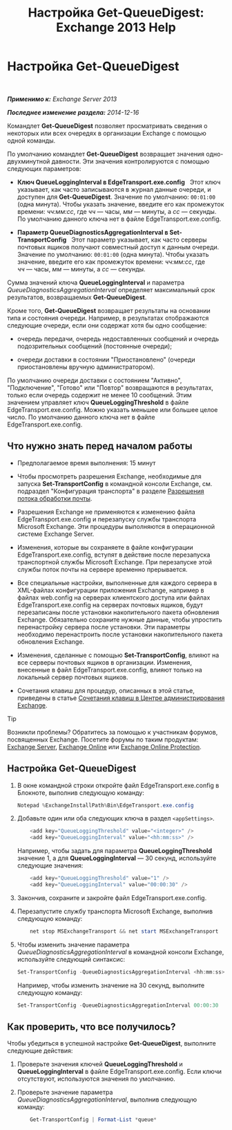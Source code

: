 ﻿---
title: 'Настройка Get-QueueDigest: Exchange 2013 Help'
TOCTitle: Настройка Get-QueueDigest
ms:assetid: f730c520-4ba5-4a15-8846-132bff500bb8
ms:mtpsurl: https://technet.microsoft.com/ru-ru/library/Dn505733(v=EXCHG.150)
ms:contentKeyID: 59636083
ms.date: 04/30/2018
mtps_version: v=EXCHG.150
ms.translationtype: HT
---

# Настройка Get-QueueDigest

 

_**Применимо к:** Exchange Server 2013_

_**Последнее изменение раздела:** 2014-12-16_

Командлет **Get-QueueDigest** позволяет просматривать сведения о некоторых или всех очередях в организации Exchange с помощью одной команды.

По умолчанию командлет **Get-QueueDigest** возвращает значения одно-двухминутной давности. Эти значения контролируются с помощью следующих параметров:

  - **Ключ QueueLoggingInterval в EdgeTransport.exe.config**   Этот ключ указывает, как часто записываются в журнал данные очереди, и доступен для **Get-QueueDigest**. Значение по умолчанию: `00:01:00` (одна минута). Чтобы указать значение, введите его как промежуток времени: *чч:мм:сс*, где *чч* — часы, *мм* — минуты, а *сc* — секунды. По умолчанию данного ключа нет в файле EdgeTransport.exe.config.

  - **Параметр QueueDiagnosticsAggregationInterval в Set-TransportConfig**   Этот параметр указывает, как часто серверы почтовых ящиков получают совместный доступ к данным очереди. Значение по умолчанию: `00:01:00` (одна минута). Чтобы указать значение, введите его как промежуток времени: *чч:мм:сс*, где *чч* — часы, *мм* — минуты, а *сc* — секунды.

Сумма значений ключа **QueueLoggingInterval** и параметра *QueueDiagnosticsAggregationInterval* определяет максимальный срок результатов, возвращаемых **Get-QueueDigest**.

Кроме того, **Get-QueueDigest** возвращает результаты на основании типа и состояния очереди. Например, в результатах отображаются следующие очереди, если они содержат хотя бы одно сообщение:

  - очередь передачи, очередь недоставленных сообщений и очередь подозрительных сообщений (постоянные очереди);

  - очереди доставки в состоянии "Приостановлено" (очереди приостановлены вручную администратором).

По умолчанию очереди доставки с состоянием "Активно", "Подключение", "Готово" или "Повтор" возвращаются в результатах, только если очередь содержит не менее 10 сообщений. Этим значением управляет ключ **QueueLoggingThreshold** в файле EdgeTransport.exe.config. Можно указать меньшее или большее целое число. По умолчанию данного ключа нет в файле EdgeTransport.exe.config.

## Что нужно знать перед началом работы

  - Предполагаемое время выполнения: 15 минут

  - Чтобы просмотреть разрешения Exchange, необходимые для запуска **Set-TransportConfig** в командной консоли Exchange, см. подраздел "Конфигурация транспорта" в разделе [Разрешения потока обработки почты](mail-flow-permissions-exchange-2013-help.md).

  - Разрешения Exchange не применяются к изменению файла EdgeTransport.exe.config и перезапуску службы транспорта Microsoft Exchange. Эти процедуры выполняются в операционной системе Exchange Server.

  - Изменения, которые вы сохраняете в файле конфигурации EdgeTransport.exe.config, вступят в действие после перезапуска транспортной службы Microsoft Exchange. При перезапуске этой службы поток почты на сервере временно прерывается.

  - Все специальные настройки, выполненные для каждого сервера в XML-файлах конфигурации приложения Exchange, например в файлах web.config на серверах клиентского доступа или файлах EdgeTransport.exe.config на серверах почтовых ящиков, будут перезаписаны после установки накопительного пакета обновления Exchange. Обязательно сохраните нужные данные, чтобы упростить перенастройку сервера после установки. Эти параметры необходимо перенастроить после установки накопительного пакета обновления Exchange.

  - Изменения, сделанные с помощью **Set-TransportConfig**, влияют на все серверы почтовых ящиков в организации. Изменения, внесенные в файл EdgeTransport.exe.config, влияют только на локальный сервер почтовых ящиков.

  - Сочетания клавиш для процедур, описанных в этой статье, приведены в статье [Сочетания клавиш в Центре администрирования Exchange](keyboard-shortcuts-in-the-exchange-admin-center-exchange-online-protection-help.md).

> [!TIP]  
> Возникли проблемы? Обратитесь за помощью к участникам форумов, посвященных Exchange. Посетите форумы по таким продуктам: <a href="https://go.microsoft.com/fwlink/p/?linkid=60612">Exchange Server</a>, <a href="https://go.microsoft.com/fwlink/p/?linkid=267542">Exchange Online</a> или <a href="https://go.microsoft.com/fwlink/p/?linkid=285351">Exchange Online Protection</a>.


## Настройка Get-QueueDigest

1.  В окне командной строки откройте файл EdgeTransport.exe.config в Блокноте, выполнив следующую команду:
    
    ```powershell
	Notepad %ExchangeInstallPath%Bin\EdgeTransport.exe.config
	```

2.  Добавьте один или оба следующих ключа в раздел `<appSettings>`.
    ```powershell
        <add key="QueueLoggingThreshold" value="<integer>" />
        <add key="QueueLoggingInterval" value="<hh:mm:ss>" />
    ```
    Например, чтобы задать для параметра **QueueLoggingThreshold** значение 1, а для **QueueLoggingInterval** — 30 секунд, используйте следующие значения:
    ```powershell
        <add key="QueueLoggingThreshold" value="1" />
        <add key="QueueLoggingInterval" value="00:00:30" />
	```
3.  Закончив, сохраните и закройте файл EdgeTransport.exe.config.

4.  Перезапустите службу транспорта Microsoft Exchange, выполнив следующую команду:
    ```powershell
        net stop MSExchangeTransport && net start MSExchangeTransport
	```
5.  Чтобы изменить значение параметра *QueueDiagnosticsAggregationInterval* в командной консоли Exchange, используйте следующий синтаксис:
    
    ```powershell
	Set-TransportConfig -QueueDiagnosticsAggregationInterval <hh:mm:ss>
	```
    
    Например, чтобы изменить значение на 30 секунд, выполните следующую команду:
    
    ```powershell
	Set-TransportConfig -QueueDiagnosticsAggregationInterval 00:00:30
	```

## Как проверить, что все получилось?

Чтобы убедиться в успешной настройке **Get-QueueDigest**, выполните следующие действия:

1.  Проверьте значения ключей **QueueLoggingThreshold** и **QueueLoggingInterval** в файле EdgeTransport.exe.config. Если ключи отсутствуют, используются значения по умолчанию.

2.  Проверьте значение параметра *QueueDiagnosticsAggregationInterval*, выполнив следующую команду:
    ```powershell
        Get-TransportConfig | Format-List *queue*
	```
